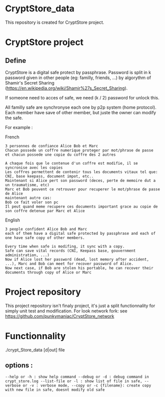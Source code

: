 # CryptStore_data
This repository is created for CryptStore project.

# CryptStore project

## Define
CryptStore is a digital safe protect by passphrase.
Password is split in k password given in other people (eg: familly, friends, ...)
by algorythm of Shamir's Secret Sharing (https://en.wikipedia.org/wiki/Shamir%27s_Secret_Sharing).

If someone need to acces of safe, we need (k / 2) password for unlock this.

All familly safe are synchronyse each one by p2p system (home protocol).
Each member have save of other member, but juste the owner can modify the safe.

For example :

French
```
3 personnes de confiance Alice Bob et Marc
Chacun possede un coffre numerique proteger par mot/phrase de passe
et chacun possede une copie du coffre des 2 autres

A chaque fois que le contenue d'un coffre est modifie, il se syncronise avec les copies
Les coffres permettent de contenir tous les documents vitaux tel que: CNI, base keepass, document impot, etc..
Maintenant si Alice pert son password (deces, perte de memoire dut a un traumatisme, etc)
Marc et Bob peuvent ce retrouver pour recuperer le mot/phrase de passe de Alice
maintenant autre cas:
Bob ce fait voler son pc
Il peut quand meme recupere ces documents important grace au copie de son coffre detenue par Marc et Alice
```

English
```
3 people confident Alice Bob and Marc
each of them have a digital safe protected by passphrase and each of one have safe copy of other members.

Every time when safe is modifing, it sync with a copy.
Safe can save vital records (CNI, Keepass base, gouvernment administration, ...)
Now if Alice lost her password (dead, lost memory after accident, ...), Marc and Bob can meet for recover password of Alice.
Now next case, if Bob are stolen his portable, he can recover their documents through copy of Alice or Marc
```

# Project repository
This project repository isn't finaly project, it's just a split functionnality for
simply unit test and modification.
For look network fork: see https://github.com/punkymaniac/CryptStore_network

# Functionnality
./crypt_Store_data [d|out] file

## options :
`
--help or -h : show help command
--debug or -d : debug command in crypt_store.log
--list-file or -l : show list of file in safe,
--verbose or -v : verbose mode,
--copy or -c {filename}: create copy with new file in safe, doesnt modify old safe
`
